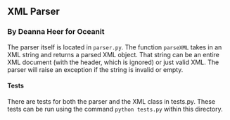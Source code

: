 ## XML Parser
### By Deanna Heer for Oceanit

The parser itself is located in `parser.py`. The function `parseXML` takes in an
XML string and returns a parsed XML object. That string can be an entire XML
document (with the <?xml?> header, which is ignored) or just valid XML. The
parser will raise an exception if the string is invalid or empty.

#### Tests
There are tests for both the parser and the XML class in tests.py. These tests
can be run using the command `python tests.py` within this directory.
